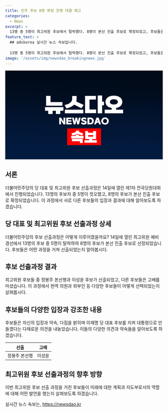 ```yaml
---
title: 민주 후보 8명 확정 친명 대결 예고
categories:
  - News
excerpt: >
  13명 중 5명이 최고위원 후보에서 탈락했다. 8명이 본선 진출 후보로 확정되었고, 후보들은 이재명 대표 후보를 지켜 대통령 만들겠다는 명심잡기 경쟁에 나섰다. 최고위원 예비경선 결과는 중앙위원 50%, 권리당원 50% 투표 반영으로, 13명 중 8명이 최고위원 후보로 본선 진출했다. 여론조사와 당원 투표를 합산해 당 대표와 최고위원 5명을 새로 선출할 예정이며, 이재명 전 대표와 3명의 후보로 치러질 예정이다. 후보들은 이재명 당 대표 후보를 지켜 대통령 만들겠다며 친명 마케팅을 과열시킨 채 경쟁을 이어갔다.
feature_text: >
  ## adskorea 실시간 뉴스 속보입니다.

  13명 중 5명이 최고위원 후보에서 탈락했다. 8명이 본선 진출 후보로 확정되었고, 후보들은 이재명 대표 후보를 지켜 대통령 만들겠다는 명심잡기 경쟁에 나섰다. 최고위원 예비경선 결과는 중앙위원 50%, 권리당원 50% 투표 반영으로, 13명 중 8명이 최고위원 후보로 본선 진출했다. 여론조사와 당원 투표를 합산해 당 대표와 최고위원 5명을 새로 선출할 예정이며, 이재명 전 대표와 3명의 후보로 치러질 예정이다. 후보들은 이재명 당 대표 후보를 지켜 대통령 만들겠다며 친명 마케팅을 과열시킨 채 경쟁을 이어갔다.
image: '/assets/img/newsdao_breakingnews.jpg'
---
```


<p><img src="/assets/img/newsdao_breakingnews.jpg" alt="adskorea 속보" /></p>

<p><title>더불어민주당 당 대표 및 최고위원 후보 선출과정</title></p>

<h2 data-ke-size="size26">서론</h2>

<p data-ke-size="size16">더불어민주당의 당 대표 및 최고위원 후보 선출과정은 14일에 열린 제1차 전국당원대회에서 진행되었습니다. 13명의 후보자 중 5명이 컷오했고, 8명의 후보가 본선 진출 후보로 확정되었습니다. 이 과정에서 서로 다른 후보들의 입장과 결과에 대해 알아보도록 하겠습니다.</p>

<h2 data-ke-size="size26">당 대표 및 최고위원 후보 선출과정 상세</h2>

<p data-ke-size="size16">더불어민주당의 후보 선출과정은 어떻게 이루어졌을까요? 14일에 열린 최고위원 예비경선에서 13명의 후보 중 5명이 탈락하여 8명의 후보가 본선 진출 후보로 선정되었습니다. 후보들은 어떤 과정을 거쳐 선출되었는지 알아봅시다.</p>

<h2 data-ke-size="size26">후보 선출과정 결과</h2>

<p data-ke-size="size16">최고위원 후보들 중 정봉주 본선행과 이성윤 후보가 선출되었고, 다른 후보들은 고배를 마셨습니다. 이 과정에서 현역 의원과 외부인 등 다양한 후보들이 어떻게 선택되었는지 살펴봅시다.</p>

<h2 data-ke-size="size26">후보들의 다양한 입장과 강조한 내용</h2>

<p data-ke-size="size16">후보들은 자신의 입장과 약속, 다짐을 밝히며 이재명 당 대표 후보를 지켜 대통령으로 만들겠다는 다채로운 의견을 내놓았습니다. 이들의 다양한 의견과 약속들을 알아보도록 하겠습니다.</p>

<table>
  <thead>
    <tr>
      <th style="text-align: center;">선출</th>
      <th style="text-align: center;">고배</th>
    </tr>
  </thead>
  <tbody>
    <tr>
      <td style="text-align: center;">정봉주 본선행</td>
      <td style="text-align: center;">이성윤</td>
    </tr>
  </tbody>
</table>

<h2 data-ke-size="size26">최고위원 후보 선출과정의 향후 방향</h2>

<p data-ke-size="size16">이번 최고위원 후보 선출 과정을 거친 후보들이 미래에 대한 계획과 지도부로서의 역할에 대해 어떤 발언을 했는지 살펴보도록 하겠습니다.</p>
실시간 뉴스 속보는, <a href="https://newsdao.kr" rel="dofollow">https://newsdao.kr</a>


